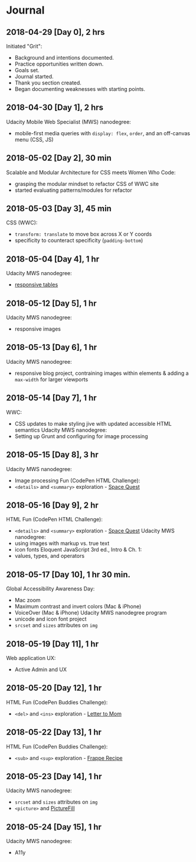 # Journal

## 2018-04-29 [Day 0], 2 hrs
Initiated "Grit":
- Background and intentions documented.
- Practice opportunities written down.
- Goals set.
- Journal started.
- Thank you section created.
- Began documenting weaknesses with starting points.

## 2018-04-30 [Day 1], 2 hrs
Udacity Mobile Web Specialist (MWS) nanodegree:
- mobile-first media queries with `display: flex`, `order`, and an off-canvas menu (CSS, JS)

## 2018-05-02 [Day 2], 30 min
Scalable and Modular Architecture for CSS meets Women Who Code:
- grasping the modular mindset to refactor CSS of WWC site
- started evaluating patterns/modules for refactor

## 2018-05-03 [Day 3], 45 min
CSS (WWC):
- `transform: translate` to move box across X or Y coords
- specificity to counteract specificity (`padding-bottom`)

## 2018-05-04 [Day 4], 1 hr
Udacity MWS nanodegree:
- [responsive tables](https://codepen.io/digilou/pen/xjLyjO)

## 2018-05-12 [Day 5], 1 hr
Udacity MWS nanodegree:
- responsive images

## 2018-05-13 [Day 6], 1 hr

Udacity MWS nanodegree:
- responsive blog project, contraining images within elements & adding a `max-width` for larger viewports

## 2018-05-14 [Day 7], 1 hr

WWC:
- CSS updates to make styling jive with updated accessible HTML semantics
Udacity MWS nanodegree:
- Setting up Grunt and configuring for image processing

## 2018-05-15 [Day 8], 3 hr
Udacity MWS nanodegree:
- Image processing
Fun (CodePen HTML Challenge):
- `<details>` and `<summary>` exploration - [Space Quest](https://codepen.io/digilou/full/rvZWYV/)

## 2018-05-16 [Day 9], 2 hr
HTML Fun (CodePen HTML Challenge):
- `<details>` and `<summary>` exploration - [Space Quest](https://codepen.io/digilou/full/rvZWYV/)
Udacity MWS nanodegree:
- using images with markup vs. true text
- icon fonts
Eloquent JavaScript 3rd ed., Intro & Ch. 1:
- values, types, and operators

## 2018-05-17 [Day 10], 1 hr 30 min.
Global Accessibility Awareness Day:
- Mac zoom
- Maximum contrast and invert colors (Mac & iPhone)
- VoiceOver (Mac & iPhone)
Udacity MWS nanodegree program
- unicode and icon font project
- `srcset` and `sizes` attributes on `img`

## 2018-05-19 [Day 11], 1 hr
Web application UX:
- Active Admin and UX

## 2018-05-20 [Day 12], 1 hr
HTML Fun (CodePen Buddies Challenge):
- `<del>` and `<ins>` exploration - [Letter to Mom](https://codepen.io/digilou/pen/PeVGBv)

## 2018-05-22 [Day 13], 1 hr
HTML Fun (CodePen Buddies Challenge):
- `<sub>` and `<sup>` exploration - [Frappe Recipe](https://codepen.io/digilou/pen/ELJXZG)

## 2018-05-23 [Day 14], 1 hr
Udacity MWS nanodegree:
- `srcset` and `sizes` attributes on `img`
- `<picture>` and [PictureFill](https://scottjehl.github.io/picturefill/)

## 2018-05-24 [Day 15], 1 hr
Udacity MWS nanodegree:
- A11y